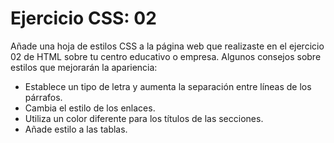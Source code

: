 
# Ejercicio CSS: 02

Añade una hoja de estilos CSS a la página web que realizaste en el ejercicio 02 de HTML sobre tu centro educativo o empresa. Algunos consejos sobre estilos que mejorarán la apariencia:

* Establece un tipo de letra y aumenta la separación entre líneas de los párrafos.
* Cambia el estilo de los enlaces.
* Utiliza un color diferente para los títulos de las secciones.
* Añade estilo a las tablas.